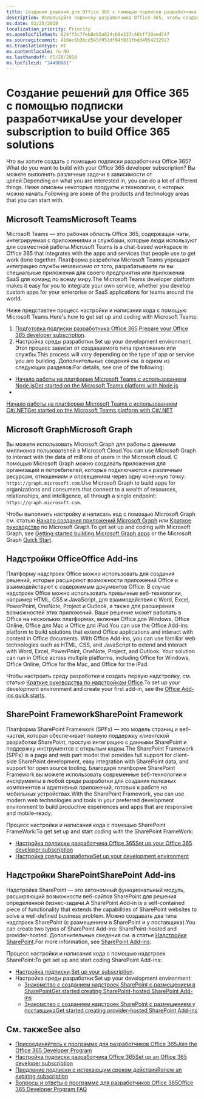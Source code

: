 ```yaml
---
title: Создание решений для Office 365 с помощью подписки разработчика
description: Используйте подписку разработчика Office 365, чтобы создавать нужные решения.
ms.date: 03/20/2018
localization_priority: Priority
ms.openlocfilehash: 624ff0c7feb8eb5a824c68e337c48bff39aed747
ms.sourcegitcommit: 410ec6b3bcd545f953df04f831fbdd4954232927
ms.translationtype: HT
ms.contentlocale: ru-RU
ms.lasthandoff: 05/28/2019
ms.locfileid: "34490881"
---
```

# <a name="use-your-developer-subscription-to-build-office-365-solutions"></a><span data-ttu-id="d4b3b-103">Создание решений для Office 365 с помощью подписки разработчика</span><span class="sxs-lookup"><span data-stu-id="d4b3b-103">Use your developer subscription to build Office 365 solutions</span></span>

<span data-ttu-id="d4b3b-104">Что вы хотите создать с помощью подписки разработчика Office 365?</span><span class="sxs-lookup"><span data-stu-id="d4b3b-104">What do you want to build with your Office 365 developer subscription?</span></span> <span data-ttu-id="d4b3b-105">Вы можете выполнять различные задачи в зависимости от целей.</span><span class="sxs-lookup"><span data-stu-id="d4b3b-105">Depending on what you are interested in, you can do a lot of different things.</span></span> <span data-ttu-id="d4b3b-106">Ниже описаны некоторые продукты и технологии, с которых можно начать.</span><span class="sxs-lookup"><span data-stu-id="d4b3b-106">Following are some of the products and technology areas that you can start with.</span></span>

## <a name="microsoft-teams"></a><span data-ttu-id="d4b3b-107">Microsoft Teams</span><span class="sxs-lookup"><span data-stu-id="d4b3b-107">Microsoft Teams</span></span>

<span data-ttu-id="d4b3b-108">Microsoft Teams — это рабочая область Office 365, содержащая чаты, интегрируемая с приложениями и службами, которые люди используют для совместной работы.</span><span class="sxs-lookup"><span data-stu-id="d4b3b-108">Microsoft Teams is a chat-based workspace in Office 365 that integrates with the apps and services that people use to get work done together.</span></span> <span data-ttu-id="d4b3b-109">Платформа разработки Microsoft Teams упрощает интеграцию службы независимо от того, разрабатываете ли вы специальные приложения для своего предприятия или приложения SaaS для команд по всему миру.</span><span class="sxs-lookup"><span data-stu-id="d4b3b-109">The Microsoft Teams developer platform makes it easy for you to integrate your own service, whether you develop custom apps for your enterprise or SaaS applications for teams around the world.</span></span>

<span data-ttu-id="d4b3b-110">Ниже представлен процесс настройки и написания кода с помощью Microsoft Teams.</span><span class="sxs-lookup"><span data-stu-id="d4b3b-110">Here's how to get set up and coding with Microsoft Teams:</span></span>

1. <span data-ttu-id="d4b3b-111">[Подготовка подписки разработчика Office 365](https://docs.microsoft.com/microsoftteams/platform/get-started/get-started-tenant).</span><span class="sxs-lookup"><span data-stu-id="d4b3b-111">[Prepare your Office 365 developer subscription](https://docs.microsoft.com/microsoftteams/platform/get-started/get-started-tenant).</span></span>
2. <span data-ttu-id="d4b3b-112">Настройка среды разработки.</span><span class="sxs-lookup"><span data-stu-id="d4b3b-112">Set up your development environment.</span></span> <span data-ttu-id="d4b3b-113">Этот процесс зависит от создаваемого типа приложения или службы.</span><span class="sxs-lookup"><span data-stu-id="d4b3b-113">This process will vary depending on the type of app or service you are building.</span></span> <span data-ttu-id="d4b3b-114">Дополнительные сведения см. в одном из следующих разделов:</span><span class="sxs-lookup"><span data-stu-id="d4b3b-114">For details, see one of the following:</span></span>

  - [<span data-ttu-id="d4b3b-115">Начало работы на платформе Microsoft Teams с использованием Node.js</span><span class="sxs-lookup"><span data-stu-id="d4b3b-115">Get started on the Microsoft Teams platform with Node.js</span></span>](https://docs.microsoft.com/microsoftteams/platform/get-started/get-started-nodejs-app-studio)
  - <span data-ttu-id="d4b3b-116">
  [Начало работы на платформе Microsoft Teams с использованием C#/.NET](https://docs.microsoft.com/ru-RU/microsoftteams/platform/get-started/get-started-dotnet-app-studio)</span><span class="sxs-lookup"><span data-stu-id="d4b3b-116">[Get started on the Microsoft Teams platform with C#/.NET](https://docs.microsoft.com/en-us/microsoftteams/platform/get-started/get-started-dotnet-app-studio)</span></span>

## <a name="microsoft-graph"></a><span data-ttu-id="d4b3b-117">Microsoft Graph</span><span class="sxs-lookup"><span data-stu-id="d4b3b-117">Microsoft Graph</span></span>

<span data-ttu-id="d4b3b-118">Вы можете использовать Microsoft Graph для работы с данными миллионов пользователей в Microsoft Cloud.</span><span class="sxs-lookup"><span data-stu-id="d4b3b-118">You can use Microsoft Graph to interact with the data of millions of users in the Microsoft cloud.</span></span> <span data-ttu-id="d4b3b-119">С помощью Microsoft Graph можно создавать приложения для организаций и потребителей, которые подключаются к различным ресурсам, отношениям и оповещениям через одну конечную точку: `https://graph.microsoft.com`.</span><span class="sxs-lookup"><span data-stu-id="d4b3b-119">Use Microsoft Graph to build apps for organizations and consumers that connect to a wealth of resources, relationships, and intelligence, all through a single endpoint: `https://graph.microsoft.com`.</span></span>

<span data-ttu-id="d4b3b-120">Чтобы выполнить настройку и написать код с помощью Microsoft Graph см. статью [Начало создания приложений Microsoft Graph](https://developer.microsoft.com/ru-RU/graph/get-started) или [Краткое руководство](https://developer.microsoft.com/ru-RU/graph/quick-start) по Microsoft Graph.</span><span class="sxs-lookup"><span data-stu-id="d4b3b-120">To get set up and coding with Microsoft Graph, see [Getting started building Microsoft Graph apps](https://developer.microsoft.com/en-us/graph/get-started) or the Microsoft Graph [Quick Start](https://developer.microsoft.com/en-us/graph/quick-start).</span></span>

## <a name="office-add-ins"></a><span data-ttu-id="d4b3b-121">Надстройки Office</span><span class="sxs-lookup"><span data-stu-id="d4b3b-121">Office Add-ins</span></span>

<span data-ttu-id="d4b3b-p105">Платформу надстроек Office можно использовать для создания решений, которые расширяют возможности приложений Office и взаимодействуют с содержимым документов Office. В случае надстроек Office можно использовать привычные веб-технологии, например HTML, CSS и JavaScript, для взаимодействия с Word, Excel, PowerPoint, OneNote, Project и Outlook, а также для расширения возможностей этих приложений. Ваше решение может работать в Office на нескольких платформах, включая Office для Windows, Office Online, Office для Mac и Office для iPad.</span><span class="sxs-lookup"><span data-stu-id="d4b3b-p105">You can use the Office Add-ins platform to build solutions that extend Office applications and interact with content in Office documents. With Office Add-ins, you can use familiar web technologies such as HTML, CSS, and JavaScript to extend and interact with Word, Excel, PowerPoint, OneNote, Project, and Outlook. Your solution can run in Office across multiple platforms, including Office for Windows, Office Online, Office for the Mac, and Office for the iPad.</span></span>

<span data-ttu-id="d4b3b-125">Чтобы настроить среду разработки и создать первую надстройку, см. статью [Краткие руководства по надстройкам Office](https://docs.microsoft.com/office/dev/add-ins/).</span><span class="sxs-lookup"><span data-stu-id="d4b3b-125">To set up your development environment and create your first add-in, see the [Office Add-ins quick starts](https://docs.microsoft.com/office/dev/add-ins/).</span></span>

## <a name="sharepoint-framework"></a><span data-ttu-id="d4b3b-126">SharePoint Framework</span><span class="sxs-lookup"><span data-stu-id="d4b3b-126">SharePoint Framework</span></span>

<span data-ttu-id="d4b3b-127">Платформа SharePoint Framework (SPFx) — это модель страниц и веб-частей, которая обеспечивает полную поддержку клиентской разработки SharePoint, простую интеграцию с данными SharePoint и поддержку инструментов с открытым кодом.</span><span class="sxs-lookup"><span data-stu-id="d4b3b-127">The SharePoint Framework (SPFx) is a page and web part model that provides full support for client-side SharePoint development, easy integration with SharePoint data, and support for open source tooling.</span></span> <span data-ttu-id="d4b3b-128">Благодаря платформе SharePoint Framework вы можете использовать современные веб-технологии и инструменты в любой среде разработки для создания полезных компонентов и адаптивных приложений, готовых к работе на мобильных устройствах.</span><span class="sxs-lookup"><span data-stu-id="d4b3b-128">With the SharePoint Framework, you can use modern web technologies and tools in your preferred development environment to build productive experiences and apps that are responsive and mobile-ready.</span></span>

<span data-ttu-id="d4b3b-129">Процесс настройки и написания кода с помощью SharePoint FrameWork:</span><span class="sxs-lookup"><span data-stu-id="d4b3b-129">To get set up and start coding with the SharePoint FrameWork:</span></span>

- [<span data-ttu-id="d4b3b-130">Настройка подписки разработчика Office 365</span><span class="sxs-lookup"><span data-stu-id="d4b3b-130">Set up your Office 365 developer subscription</span></span>](https://docs.microsoft.com/sharepoint/dev/spfx/set-up-your-developer-tenant)
- [<span data-ttu-id="d4b3b-131">Настройка среды разработки</span><span class="sxs-lookup"><span data-stu-id="d4b3b-131">Set up your development environment</span></span>](https://docs.microsoft.com/sharepoint/dev/spfx/set-up-your-development-environment)

## <a name="sharepoint-add-ins"></a><span data-ttu-id="d4b3b-132">Надстройки SharePoint</span><span class="sxs-lookup"><span data-stu-id="d4b3b-132">SharePoint Add-ins</span></span> 

<span data-ttu-id="d4b3b-133">Надстройка SharePoint — это автономный функциональный модуль, расширяющий возможности веб-сайтов SharePoint для решения определенной бизнес-задачи.</span><span class="sxs-lookup"><span data-stu-id="d4b3b-133">A SharePoint Add-in is a self-contained piece of functionality that extends the capabilities of SharePoint websites to solve a well-defined business problem.</span></span> <span data-ttu-id="d4b3b-134">Можно создавать два типа надстроек SharePoint (с размещением в SharePoint и у поставщика).</span><span class="sxs-lookup"><span data-stu-id="d4b3b-134">You can create two types of SharePoint Add-ins: SharePoint-hosted and provider-hosted.</span></span> <span data-ttu-id="d4b3b-135">Дополнительные сведения см. в статье [Надстройки SharePoint](https://docs.microsoft.com/sharepoint/dev/sp-add-ins/sharepoint-add-ins).</span><span class="sxs-lookup"><span data-stu-id="d4b3b-135">For more information, see [SharePoint Add-ins](https://docs.microsoft.com/sharepoint/dev/sp-add-ins/sharepoint-add-ins).</span></span>

<span data-ttu-id="d4b3b-136">Процесс настройки и написания кода с помощью надстроек SharePoint:</span><span class="sxs-lookup"><span data-stu-id="d4b3b-136">To get set up and start coding SharePoint Add-ins:</span></span>

- <span data-ttu-id="d4b3b-137">[Настройка подписки](https://docs.microsoft.com/sharepoint/dev/spfx/set-up-your-developer-tenant).</span><span class="sxs-lookup"><span data-stu-id="d4b3b-137">[Set up your subscription](https://docs.microsoft.com/sharepoint/dev/spfx/set-up-your-developer-tenant).</span></span>  
- <span data-ttu-id="d4b3b-138">Настройка среды разработки:</span><span class="sxs-lookup"><span data-stu-id="d4b3b-138">Set up your development environment:</span></span> 
  - [<span data-ttu-id="d4b3b-139">Знакомство с созданием надстроек SharePoint с размещением в SharePoint</span><span class="sxs-lookup"><span data-stu-id="d4b3b-139">Get started creating SharePoint-hosted SharePoint Add-ins</span></span>](https://docs.microsoft.com/sharepoint/dev/sp-add-ins/get-started-creating-sharepoint-hosted-sharepoint-add-ins)  
  - [<span data-ttu-id="d4b3b-140">Знакомство с созданием надстроек SharePoint с размещением у поставщика</span><span class="sxs-lookup"><span data-stu-id="d4b3b-140">Get started creating provider-hosted SharePoint Add-ins</span></span>](https://docs.microsoft.com/sharepoint/dev/sp-add-ins/get-started-creating-provider-hosted-sharepoint-add-ins)  

## <a name="see-also"></a><span data-ttu-id="d4b3b-141">См. также</span><span class="sxs-lookup"><span data-stu-id="d4b3b-141">See also</span></span>

- [<span data-ttu-id="d4b3b-142">Присоединяйтесь к программе для разработчиков Office 365</span><span class="sxs-lookup"><span data-stu-id="d4b3b-142">Join the Office 365 Developer Program</span></span>](office-365-developer-program.md)
- [<span data-ttu-id="d4b3b-143">Настройка подписки разработчика Office 365</span><span class="sxs-lookup"><span data-stu-id="d4b3b-143">Set up an Office 365 developer subscription</span></span>](office-365-developer-program-get-started.md) 
- [<span data-ttu-id="d4b3b-144">Продление подписки с истекающим сроком действия</span><span class="sxs-lookup"><span data-stu-id="d4b3b-144">Renew an expiring subscription</span></span>](subscription-expiration-and-renewal.md)
- [<span data-ttu-id="d4b3b-145">Вопросы и ответы о программе для разработчиков Office 365</span><span class="sxs-lookup"><span data-stu-id="d4b3b-145">Office 365 Developer Program FAQ</span></span>](office-365-developer-program-faq.md) 
